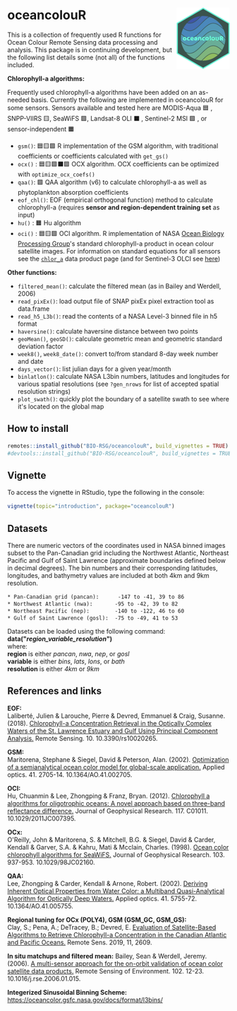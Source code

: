 # oceancolouR <a href='https://github.com/BIO-RSG/oceancolouR/blob/master/README.md'><img src='man/figures/logoraw.png' align="right" height="139" /></a>


This is a collection of frequently used R functions for Ocean Colour Remote Sensing data processing and analysis.
This package is in continuing development, but the following list details some (not all) of the functions included.

**Chlorophyll-a algorithms:**

Frequently used chlorophyll-a algorithms have been added on an as-needed basis. Currently the following are implemented in oceancolouR for some sensors. Sensors available and tested here are MODIS-Aqua :blue_square: , SNPP-VIIRS :yellow_square:, SeaWiFS :green_square:, Landsat-8 OLI :black_large_square: , Sentinel-2 MSI :purple_square: , or sensor-independent :orange_square:

* `gsm()`: :blue_square::yellow_square::green_square: R implementation of the GSM algorithm, with traditional coefficients or coefficients calculated with `get_gs()`
* `ocx()` : :blue_square::yellow_square::green_square::black_large_square::purple_square: OCX algorithm. OCX coefficients can be optimized with `optimize_ocx_coefs()`
* `qaa()`: :green_square: QAA algorithm (v6) to calculate chlorophyll-a as well as phytoplankton absorption coefficients
* `eof_chl()`: EOF (empirical orthogonal function) method to calculate chlorophyll-a (requires **sensor and region-dependent training set** as input)
* `hu()` : :orange_square: Hu algorithm
* `oci()` : :blue_square::yellow_square::green_square: OCI algorithm. R implementation of NASA [Ocean Biology Processing Group](https://oceancolor.gsfc.nasa.gov/)'s standard chlorophyll-a product in ocean colour satellite images. For information on standard equations for all sensors see the [`chlor_a`](https://oceancolor.gsfc.nasa.gov/atbd/chlor_a/) data product page (and for Sentinel-3 OLCI see [here](https://forum.earthdata.nasa.gov/viewtopic.php?t=2370))


**Other functions:**  

* `filtered_mean()`: calculate the filtered mean (as in Bailey and Werdell, 2006)
* `read_pixEx()`: load output file of SNAP pixEx pixel extraction tool as data.frame
* `read_h5_L3b()`: read the contents of a NASA Level-3 binned file in h5 format
* `haversine()`: calculate haversine distance between two points
* `geoMean()`, `geoSD()`: calculate geometric mean and geometric standard deviation factor
* `week8()`, `week8_date()`: convert to/from standard 8-day week number and date
* `days_vector()`: list julian days for a given year/month
* `binlatlon()`: calculate NASA L3bin numbers, latitudes and longitudes for various spatial resolutions (see `?gen_nrows` for list of accepted spatial resolution strings)  
* `plot_swath()`: quickly plot the boundary of a satellite swath to see where it's located on the global map  

## How to install

``` r
remotes::install_github("BIO-RSG/oceancolouR", build_vignettes = TRUE)
#devtools::install_github("BIO-RSG/oceancolouR", build_vignettes = TRUE)
```

## Vignette

To access the vignette in RStudio, type the following in the console:  

``` r
vignette(topic="introduction", package="oceancolouR")
```


## Datasets

There are numeric vectors of the coordinates used in NASA binned images subset to the Pan-Canadian grid including the Northwest Atlantic, Northeast Pacific and Gulf of Saint Lawrence (approximate boundaries defined below in decimal degrees). The bin numbers and their corresponding latitudes, longitudes, and bathymetry values are included at both 4km and 9km resolution.

    * Pan-Canadian grid (pancan):      -147 to -41, 39 to 86  
    * Northwest Atlantic (nwa):       -95 to -42, 39 to 82  
    * Northeast Pacific (nep):        -140 to -122, 46 to 60  
    * Gulf of Saint Lawrence (gosl):  -75 to -49, 41 to 53  

Datasets can be loaded using the following command:  
__data("*region_variable_resolution*")__  
where:  
    **region** is either *pancan*, *nwa*, *nep*, or *gosl*  
    **variable** is either *bins*, *lats*, *lons*, or *bath*  
    **resolution** is either *4km* or *9km*  

## References and links

**EOF:**  
Laliberté, Julien & Larouche, Pierre & Devred, Emmanuel & Craig, Susanne. (2018). [Chlorophyll-a Concentration Retrieval in the Optically Complex Waters of the St. Lawrence Estuary and Gulf Using Principal Component Analysis.](https://doi.org/10.3390/rs10020265) Remote Sensing. 10. 10.3390/rs10020265.  

**GSM:**  
Maritorena, Stephane & Siegel, David & Peterson, Alan. (2002). [Optimization of a semianalytical ocean color model for global-scale application.](https://doi.org/10.1364/AO.41.002705) Applied optics. 41. 2705-14. 10.1364/AO.41.002705.  

**OCI:**  
Hu, Chuanmin & Lee, Zhongping & Franz, Bryan. (2012). [Chlorophyll a algorithms for oligotrophic oceans: A novel approach based on three-band reflectance difference.](https://doi.org/10.1029/2011JC007395) Journal of Geophysical Research. 117. C01011. 10.1029/2011JC007395.  

**OCx:**  
O'Reilly, John & Maritorena, S. & Mitchell, B.G. & Siegel, David & Carder, Kendall & Garver, S.A. & Kahru, Mati & Mcclain, Charles. (1998). [Ocean color chlorophyll algorithms for SeaWiFS.](https://doi.org/10.1029/98JC02160) Journal of Geophysical Research. 103. 937-953.  10.1029/98JC02160.

**QAA:**  
Lee, Zhongping & Carder, Kendall & Arnone, Robert. (2002). [Deriving Inherent Optical Properties from Water Color: a Multiband Quasi-Analytical Algorithm for Optically Deep Waters.](https://doi.org/10.1364/AO.41.005755) Applied optics. 41. 5755-72. 10.1364/AO.41.005755.  

**Regional tuning for OCx (POLY4), GSM (GSM_GC, GSM_GS):**  
Clay, S.; Pena, A.; DeTracey, B.; Devred, E. [Evaluation of Satellite-Based Algorithms to Retrieve Chlorophyll-a Concentration in the Canadian Atlantic and Pacific Oceans.](https://www.mdpi.com/2072-4292/11/22/2609/htm) Remote Sens. 2019, 11, 2609.  

**In situ matchups and filtered mean:**
Bailey, Sean & Werdell, Jeremy. (2006). [A multi-sensor approach for the on-orbit validation of ocean color satellite data products.](https://www.sciencedirect.com/science/article/pii/S0034425706000472) Remote Sensing of Environment. 102. 12-23. 10.1016/j.rse.2006.01.015.

**Integerized Sinusoidal Binning Scheme:**  
https://oceancolor.gsfc.nasa.gov/docs/format/l3bins/  




